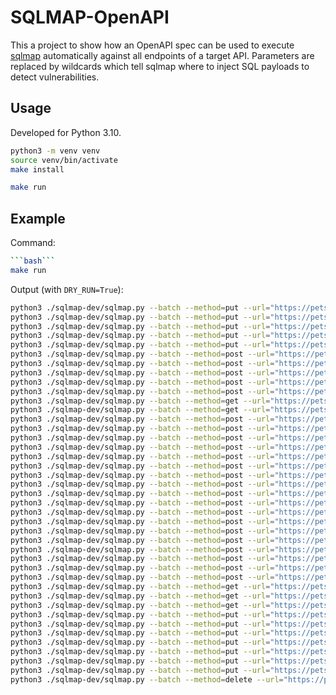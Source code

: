 # SQLMAP-OpenAPI

This a project to show how an OpenAPI spec can be used to execute [sqlmap](https://github.com/sqlmapproject/sqlmap)
automatically against all endpoints of a target API. Parameters are replaced by wildcards which tell sqlmap where to
inject SQL payloads to detect vulnerabilities.

## Usage

Developed for Python 3.10.

```bash
python3 -m venv venv
source venv/bin/activate
make install
```

```bash
make run
```

## Example

Command:

```bash
```bash```
make run
```

Output (with `DRY_RUN=True`):

```bash
python3 ./sqlmap-dev/sqlmap.py --batch --method=put --url="https://petstore.openapi.io/pet" --level=1 --risk=1 --dbms=postgres --time-sec=1 --results-file="/tmp/tmp4495_ndf.txt" --data "{\"id\": 0, \"name\": \"*\", \"category\": {\"id\": 0, \"name\": \"123\"}, \"photoUrls\": [\"123\"], \"tags\": [{\"id\": 0, \"name\": \"123\"}], \"status\": \"123\"}" -H "Accept: application/json"
python3 ./sqlmap-dev/sqlmap.py --batch --method=put --url="https://petstore.openapi.io/pet" --level=1 --risk=1 --dbms=postgres --time-sec=1 --results-file="/tmp/tmpecumu_g2.txt" --data "{\"id\": 0, \"name\": \"123\", \"category\": {\"id\": 0, \"name\": \"*\"}, \"photoUrls\": [\"123\"], \"tags\": [{\"id\": 0, \"name\": \"123\"}], \"status\": \"123\"}" -H "Accept: application/json"
python3 ./sqlmap-dev/sqlmap.py --batch --method=put --url="https://petstore.openapi.io/pet" --level=1 --risk=1 --dbms=postgres --time-sec=1 --results-file="/tmp/tmp396yychu.txt" --data "{\"id\": 0, \"name\": \"123\", \"category\": {\"id\": 0, \"name\": \"123\"}, \"photoUrls\": [\"*\"], \"tags\": [{\"id\": 0, \"name\": \"123\"}], \"status\": \"123\"}" -H "Accept: application/json"
python3 ./sqlmap-dev/sqlmap.py --batch --method=put --url="https://petstore.openapi.io/pet" --level=1 --risk=1 --dbms=postgres --time-sec=1 --results-file="/tmp/tmpx4nqf2wf.txt" --data "{\"id\": 0, \"name\": \"123\", \"category\": {\"id\": 0, \"name\": \"123\"}, \"photoUrls\": [\"123\"], \"tags\": [{\"id\": 0, \"name\": \"*\"}], \"status\": \"123\"}" -H "Accept: application/json"
python3 ./sqlmap-dev/sqlmap.py --batch --method=put --url="https://petstore.openapi.io/pet" --level=1 --risk=1 --dbms=postgres --time-sec=1 --results-file="/tmp/tmp0_vtmnv4.txt" --data "{\"id\": 0, \"name\": \"123\", \"category\": {\"id\": 0, \"name\": \"123\"}, \"photoUrls\": [\"123\"], \"tags\": [{\"id\": 0, \"name\": \"123\"}], \"status\": \"*\"}" -H "Accept: application/json"
python3 ./sqlmap-dev/sqlmap.py --batch --method=post --url="https://petstore.openapi.io/pet" --level=1 --risk=1 --dbms=postgres --time-sec=1 --results-file="/tmp/tmpjioyc5g1.txt" --data "{\"id\": 0, \"name\": \"*\", \"category\": {\"id\": 0, \"name\": \"123\"}, \"photoUrls\": [\"123\"], \"tags\": [{\"id\": 0, \"name\": \"123\"}], \"status\": \"123\"}" -H "Accept: application/json"
python3 ./sqlmap-dev/sqlmap.py --batch --method=post --url="https://petstore.openapi.io/pet" --level=1 --risk=1 --dbms=postgres --time-sec=1 --results-file="/tmp/tmpdbhdbz75.txt" --data "{\"id\": 0, \"name\": \"123\", \"category\": {\"id\": 0, \"name\": \"*\"}, \"photoUrls\": [\"123\"], \"tags\": [{\"id\": 0, \"name\": \"123\"}], \"status\": \"123\"}" -H "Accept: application/json"
python3 ./sqlmap-dev/sqlmap.py --batch --method=post --url="https://petstore.openapi.io/pet" --level=1 --risk=1 --dbms=postgres --time-sec=1 --results-file="/tmp/tmptwiwkdbx.txt" --data "{\"id\": 0, \"name\": \"123\", \"category\": {\"id\": 0, \"name\": \"123\"}, \"photoUrls\": [\"*\"], \"tags\": [{\"id\": 0, \"name\": \"123\"}], \"status\": \"123\"}" -H "Accept: application/json"
python3 ./sqlmap-dev/sqlmap.py --batch --method=post --url="https://petstore.openapi.io/pet" --level=1 --risk=1 --dbms=postgres --time-sec=1 --results-file="/tmp/tmps6czw2xg.txt" --data "{\"id\": 0, \"name\": \"123\", \"category\": {\"id\": 0, \"name\": \"123\"}, \"photoUrls\": [\"123\"], \"tags\": [{\"id\": 0, \"name\": \"*\"}], \"status\": \"123\"}" -H "Accept: application/json"
python3 ./sqlmap-dev/sqlmap.py --batch --method=post --url="https://petstore.openapi.io/pet" --level=1 --risk=1 --dbms=postgres --time-sec=1 --results-file="/tmp/tmpbpvxt9do.txt" --data "{\"id\": 0, \"name\": \"123\", \"category\": {\"id\": 0, \"name\": \"123\"}, \"photoUrls\": [\"123\"], \"tags\": [{\"id\": 0, \"name\": \"123\"}], \"status\": \"*\"}" -H "Accept: application/json"
python3 ./sqlmap-dev/sqlmap.py --batch --method=get --url="https://petstore.openapi.io/pet/findByStatus?status=*" --level=1 --risk=1 --dbms=postgres --time-sec=1 --results-file="/tmp/tmpt5zrs52q.txt" -H "Accept: application/json"
python3 ./sqlmap-dev/sqlmap.py --batch --method=get --url="https://petstore.openapi.io/pet/findByTags?tags=*" --level=1 --risk=1 --dbms=postgres --time-sec=1 --results-file="/tmp/tmpunq3rqxl.txt" -H "Accept: application/json"
python3 ./sqlmap-dev/sqlmap.py --batch --method=post --url="https://petstore.openapi.io/pet/0?name=*" --level=1 --risk=1 --dbms=postgres --time-sec=1 --results-file="/tmp/tmpjc8htlr4.txt" -H "Accept: application/json"
python3 ./sqlmap-dev/sqlmap.py --batch --method=post --url="https://petstore.openapi.io/pet/0?status=*" --level=1 --risk=1 --dbms=postgres --time-sec=1 --results-file="/tmp/tmp_e4zmz0s.txt" -H "Accept: application/json"
python3 ./sqlmap-dev/sqlmap.py --batch --method=post --url="https://petstore.openapi.io/pet/0/uploadImage?additionalMetadata=*" --level=1 --risk=1 --dbms=postgres --time-sec=1 --results-file="/tmp/tmppt93d5zi.txt" --data "abc" -H "Accept: application/json"
python3 ./sqlmap-dev/sqlmap.py --batch --method=post --url="https://petstore.openapi.io/pet/0/uploadImage" --level=1 --risk=1 --dbms=postgres --time-sec=1 --results-file="/tmp/tmpgmobalxa.txt" --data "*" -H "Accept: application/json"
python3 ./sqlmap-dev/sqlmap.py --batch --method=post --url="https://petstore.openapi.io/store/order" --level=1 --risk=1 --dbms=postgres --time-sec=1 --results-file="/tmp/tmpd4umr0ca.txt" --data "{\"id\": 0, \"petId\": 0, \"quantity\": 0, \"shipDate\": \"*\", \"status\": \"123\", \"complete\": false}" -H "Accept: application/json"
python3 ./sqlmap-dev/sqlmap.py --batch --method=post --url="https://petstore.openapi.io/store/order" --level=1 --risk=1 --dbms=postgres --time-sec=1 --results-file="/tmp/tmpmby2thmd.txt" --data "{\"id\": 0, \"petId\": 0, \"quantity\": 0, \"shipDate\": \"123\", \"status\": \"*\", \"complete\": false}" -H "Accept: application/json"
python3 ./sqlmap-dev/sqlmap.py --batch --method=post --url="https://petstore.openapi.io/user" --level=1 --risk=1 --dbms=postgres --time-sec=1 --results-file="/tmp/tmpf2ejk1f3.txt" --data "{\"id\": 0, \"username\": \"*\", \"firstName\": \"123\", \"lastName\": \"123\", \"email\": \"123\", \"password\": \"123\", \"phone\": \"123\", \"userStatus\": 0}" -H "Accept: application/json"
python3 ./sqlmap-dev/sqlmap.py --batch --method=post --url="https://petstore.openapi.io/user" --level=1 --risk=1 --dbms=postgres --time-sec=1 --results-file="/tmp/tmpp_t8idgp.txt" --data "{\"id\": 0, \"username\": \"123\", \"firstName\": \"*\", \"lastName\": \"123\", \"email\": \"123\", \"password\": \"123\", \"phone\": \"123\", \"userStatus\": 0}" -H "Accept: application/json"
python3 ./sqlmap-dev/sqlmap.py --batch --method=post --url="https://petstore.openapi.io/user" --level=1 --risk=1 --dbms=postgres --time-sec=1 --results-file="/tmp/tmpmkpetmuw.txt" --data "{\"id\": 0, \"username\": \"123\", \"firstName\": \"123\", \"lastName\": \"*\", \"email\": \"123\", \"password\": \"123\", \"phone\": \"123\", \"userStatus\": 0}" -H "Accept: application/json"
python3 ./sqlmap-dev/sqlmap.py --batch --method=post --url="https://petstore.openapi.io/user" --level=1 --risk=1 --dbms=postgres --time-sec=1 --results-file="/tmp/tmp7ho3pk1v.txt" --data "{\"id\": 0, \"username\": \"123\", \"firstName\": \"123\", \"lastName\": \"123\", \"email\": \"*\", \"password\": \"123\", \"phone\": \"123\", \"userStatus\": 0}" -H "Accept: application/json"
python3 ./sqlmap-dev/sqlmap.py --batch --method=post --url="https://petstore.openapi.io/user" --level=1 --risk=1 --dbms=postgres --time-sec=1 --results-file="/tmp/tmpi870a_8j.txt" --data "{\"id\": 0, \"username\": \"123\", \"firstName\": \"123\", \"lastName\": \"123\", \"email\": \"123\", \"password\": \"*\", \"phone\": \"123\", \"userStatus\": 0}" -H "Accept: application/json"
python3 ./sqlmap-dev/sqlmap.py --batch --method=post --url="https://petstore.openapi.io/user" --level=1 --risk=1 --dbms=postgres --time-sec=1 --results-file="/tmp/tmpq2wzq1gi.txt" --data "{\"id\": 0, \"username\": \"123\", \"firstName\": \"123\", \"lastName\": \"123\", \"email\": \"123\", \"password\": \"123\", \"phone\": \"*\", \"userStatus\": 0}" -H "Accept: application/json"
python3 ./sqlmap-dev/sqlmap.py --batch --method=post --url="https://petstore.openapi.io/user/createWithList" --level=1 --risk=1 --dbms=postgres --time-sec=1 --results-file="/tmp/tmp3xhsuk_k.txt" --data "[{\"id\": 0, \"username\": \"*\", \"firstName\": \"123\", \"lastName\": \"123\", \"email\": \"123\", \"password\": \"123\", \"phone\": \"123\", \"userStatus\": 0}]" -H "Accept: application/json"
python3 ./sqlmap-dev/sqlmap.py --batch --method=post --url="https://petstore.openapi.io/user/createWithList" --level=1 --risk=1 --dbms=postgres --time-sec=1 --results-file="/tmp/tmpm1zikalb.txt" --data "[{\"id\": 0, \"username\": \"123\", \"firstName\": \"*\", \"lastName\": \"123\", \"email\": \"123\", \"password\": \"123\", \"phone\": \"123\", \"userStatus\": 0}]" -H "Accept: application/json"
python3 ./sqlmap-dev/sqlmap.py --batch --method=post --url="https://petstore.openapi.io/user/createWithList" --level=1 --risk=1 --dbms=postgres --time-sec=1 --results-file="/tmp/tmpghgkhj1p.txt" --data "[{\"id\": 0, \"username\": \"123\", \"firstName\": \"123\", \"lastName\": \"*\", \"email\": \"123\", \"password\": \"123\", \"phone\": \"123\", \"userStatus\": 0}]" -H "Accept: application/json"
python3 ./sqlmap-dev/sqlmap.py --batch --method=post --url="https://petstore.openapi.io/user/createWithList" --level=1 --risk=1 --dbms=postgres --time-sec=1 --results-file="/tmp/tmpg9olw5q4.txt" --data "[{\"id\": 0, \"username\": \"123\", \"firstName\": \"123\", \"lastName\": \"123\", \"email\": \"*\", \"password\": \"123\", \"phone\": \"123\", \"userStatus\": 0}]" -H "Accept: application/json"
python3 ./sqlmap-dev/sqlmap.py --batch --method=post --url="https://petstore.openapi.io/user/createWithList" --level=1 --risk=1 --dbms=postgres --time-sec=1 --results-file="/tmp/tmp7_elh8ho.txt" --data "[{\"id\": 0, \"username\": \"123\", \"firstName\": \"123\", \"lastName\": \"123\", \"email\": \"123\", \"password\": \"*\", \"phone\": \"123\", \"userStatus\": 0}]" -H "Accept: application/json"
python3 ./sqlmap-dev/sqlmap.py --batch --method=post --url="https://petstore.openapi.io/user/createWithList" --level=1 --risk=1 --dbms=postgres --time-sec=1 --results-file="/tmp/tmpii_14lp7.txt" --data "[{\"id\": 0, \"username\": \"123\", \"firstName\": \"123\", \"lastName\": \"123\", \"email\": \"123\", \"password\": \"123\", \"phone\": \"*\", \"userStatus\": 0}]" -H "Accept: application/json"
python3 ./sqlmap-dev/sqlmap.py --batch --method=get --url="https://petstore.openapi.io/user/login?username=*" --level=1 --risk=1 --dbms=postgres --time-sec=1 --results-file="/tmp/tmpt4b01jnl.txt" -H "Accept: application/json"
python3 ./sqlmap-dev/sqlmap.py --batch --method=get --url="https://petstore.openapi.io/user/login?password=*" --level=1 --risk=1 --dbms=postgres --time-sec=1 --results-file="/tmp/tmp84ixtg3p.txt" -H "Accept: application/json"
python3 ./sqlmap-dev/sqlmap.py --batch --method=get --url="https://petstore.openapi.io/user/*" --level=1 --risk=1 --dbms=postgres --time-sec=1 --results-file="/tmp/tmp01gmocbm.txt" -H "Accept: application/json"
python3 ./sqlmap-dev/sqlmap.py --batch --method=put --url="https://petstore.openapi.io/user/*" --level=1 --risk=1 --dbms=postgres --time-sec=1 --results-file="/tmp/tmp1dumb8ws.txt" --data "{\"id\": 0, \"username\": \"123\", \"firstName\": \"123\", \"lastName\": \"123\", \"email\": \"123\", \"password\": \"123\", \"phone\": \"123\", \"userStatus\": 0}" -H "Accept: application/json"
python3 ./sqlmap-dev/sqlmap.py --batch --method=put --url="https://petstore.openapi.io/user/123" --level=1 --risk=1 --dbms=postgres --time-sec=1 --results-file="/tmp/tmp_xajzu03.txt" --data "{\"id\": 0, \"username\": \"*\", \"firstName\": \"123\", \"lastName\": \"123\", \"email\": \"123\", \"password\": \"123\", \"phone\": \"123\", \"userStatus\": 0}" -H "Accept: application/json"
python3 ./sqlmap-dev/sqlmap.py --batch --method=put --url="https://petstore.openapi.io/user/123" --level=1 --risk=1 --dbms=postgres --time-sec=1 --results-file="/tmp/tmpullzlz6j.txt" --data "{\"id\": 0, \"username\": \"123\", \"firstName\": \"*\", \"lastName\": \"123\", \"email\": \"123\", \"password\": \"123\", \"phone\": \"123\", \"userStatus\": 0}" -H "Accept: application/json"
python3 ./sqlmap-dev/sqlmap.py --batch --method=put --url="https://petstore.openapi.io/user/123" --level=1 --risk=1 --dbms=postgres --time-sec=1 --results-file="/tmp/tmpnrvn0h2v.txt" --data "{\"id\": 0, \"username\": \"123\", \"firstName\": \"123\", \"lastName\": \"*\", \"email\": \"123\", \"password\": \"123\", \"phone\": \"123\", \"userStatus\": 0}" -H "Accept: application/json"
python3 ./sqlmap-dev/sqlmap.py --batch --method=put --url="https://petstore.openapi.io/user/123" --level=1 --risk=1 --dbms=postgres --time-sec=1 --results-file="/tmp/tmpzgeg8v47.txt" --data "{\"id\": 0, \"username\": \"123\", \"firstName\": \"123\", \"lastName\": \"123\", \"email\": \"*\", \"password\": \"123\", \"phone\": \"123\", \"userStatus\": 0}" -H "Accept: application/json"
python3 ./sqlmap-dev/sqlmap.py --batch --method=put --url="https://petstore.openapi.io/user/123" --level=1 --risk=1 --dbms=postgres --time-sec=1 --results-file="/tmp/tmpveo8q4jh.txt" --data "{\"id\": 0, \"username\": \"123\", \"firstName\": \"123\", \"lastName\": \"123\", \"email\": \"123\", \"password\": \"*\", \"phone\": \"123\", \"userStatus\": 0}" -H "Accept: application/json"
python3 ./sqlmap-dev/sqlmap.py --batch --method=put --url="https://petstore.openapi.io/user/123" --level=1 --risk=1 --dbms=postgres --time-sec=1 --results-file="/tmp/tmp1ttbsu2r.txt" --data "{\"id\": 0, \"username\": \"123\", \"firstName\": \"123\", \"lastName\": \"123\", \"email\": \"123\", \"password\": \"123\", \"phone\": \"*\", \"userStatus\": 0}" -H "Accept: application/json"
python3 ./sqlmap-dev/sqlmap.py --batch --method=delete --url="https://petstore.openapi.io/user/*" --level=1 --risk=1 --dbms=postgres --time-sec=1 --results-file="/tmp/tmpkhhyti17.txt" -H "Accept: application/json"
```
